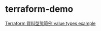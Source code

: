 # terraform-demo

[Terraform 資料型態範例 value types example](https://matthung0807.blogspot.com/2021/11/terraform-value-types.html)
